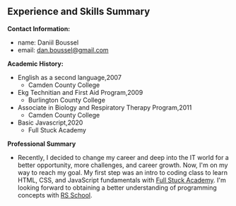 ## Experience and Skills Summary ##

**Contact Information:**
- name:  Daniil Boussel
- email: dan.boussel@gmail.com

**Academic History:**
- English as a second language,2007
  - Camden County College
- Ekg Technitian and First Aid Program,2009
  - Burlington County College
- Associate in Biology and Respiratory Therapy Program,2011
  - Camden County College 
- Basic Javascript,2020
  - Full Stuck Academy 

**Professional Summary**
 - Recently, I decided to change my career and deep into the IT world for a better opportunity, more challenges, and career growth. Now, I'm on my way to reach my goal.  My first step was an intro to coding class to learn HTML, CSS, and JavaScript fundamentals with [Full Stuck Academy](https://www.fullstackacademy.com/bootcamp-prep).  I'm looking forward to obtaining a better understanding of programming concepts with [RS School](https://rs.school/index.html).

